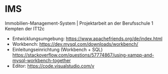 # IMS
Immobilien-Management-System | Projektarbeit an der Berufsschule 1 Kempten der IT12c


- Entwicklungsumgebung: https://www.apachefriends.org/de/index.html
- Workbench: https://dev.mysql.com/downloads/workbench/
- Einleitungseinrichtung (Workbench + SQL) https://stackoverflow.com/questions/57774867/using-xampp-and-mysql-workbench-together
- Editor: https://code.visualstudio.com/v
